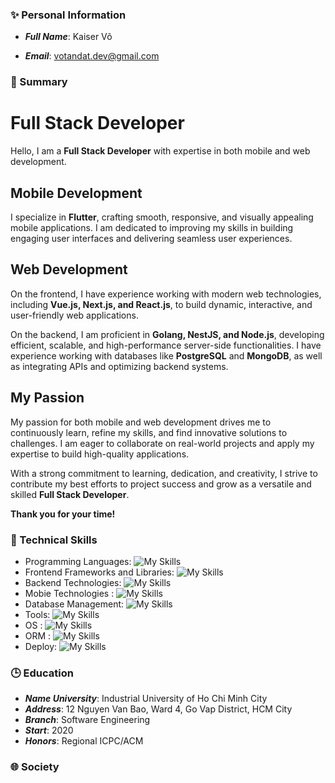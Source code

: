### :sparkles: Personal Information 

- ***Full Name***: Kaiser Võ

- ***Email***: votandat.dev@gmail.com

<!-- Giới thiệu -->
### :triumph: Summary 
# Full Stack Developer

Hello, I am a **Full Stack Developer** with expertise in both mobile and web development.

## Mobile Development
I specialize in **Flutter**, crafting smooth, responsive, and visually appealing mobile applications. I am dedicated to improving my skills in building engaging user interfaces and delivering seamless user experiences.

## Web Development
On the frontend, I have experience working with modern web technologies, including **Vue.js, Next.js, and React.js**, to build dynamic, interactive, and user-friendly web applications.  

On the backend, I am proficient in **Golang, NestJS, and Node.js**, developing efficient, scalable, and high-performance server-side functionalities. I have experience working with databases like **PostgreSQL** and **MongoDB**, as well as integrating APIs and optimizing backend systems.

## My Passion
My passion for both mobile and web development drives me to continuously learn, refine my skills, and find innovative solutions to challenges. I am eager to collaborate on real-world projects and apply my expertise to build high-quality applications.

With a strong commitment to learning, dedication, and creativity, I strive to contribute my best efforts to project success and grow as a versatile and skilled **Full Stack Developer**.

**Thank you for your time!**


<!-- các kỹ năng -->
### :seedling: Technical Skills
- Programming Languages: ![My Skills](https://skillicons.dev/icons?i=js,ts,java,python,c,cpp,cs,ruby,dart)
- Frontend Frameworks and Libraries: ![My Skills](https://skillicons.dev/icons?i=react,nextjs,bootstrap,styledcomponents,tailwindcss)
- Backend Technologies: ![My Skills](https://skillicons.dev/icons?i=spring,laravel,nodejs,dotnet)
- Mobie Technologies : ![My Skills](https://skillicons.dev/icons?i=flutter,kotlin)
- Database Management: ![My Skills](https://skillicons.dev/icons?i=mongodb,mysql,sqlite)
- Tools: ![My Skills](https://skillicons.dev/icons?i=vscode,github,git,postman,docker,figma,eclipse,androidstudio)
- OS : ![My Skills](https://skillicons.dev/icons?i=bash,linux)
- ORM : ![My Skills](https://skillicons.dev/icons?i=prisma,hibernate)
- Deploy: ![My Skills](https://skillicons.dev/icons?i=netlify,heroku,vercel)


<!-- Học -->
### :clock3: Education

- ***Name University***: Industrial University of Ho Chi Minh City
- ***Address***: 12 Nguyen Van Bao, Ward 4, Go Vap District, HCM City
- ***Branch***: Software Engineering
- ***Start***: 2020
- ***Honors***: Regional ICPC/ACM


### 🌐 Society
<!-- Thành tích -->
<!-- ### :blue_book: Awards and Honors --> 
